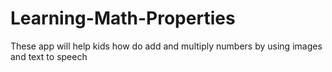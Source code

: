 # Learning-Math-Properties
These app will help kids how do add and multiply numbers by using images and text to speech
